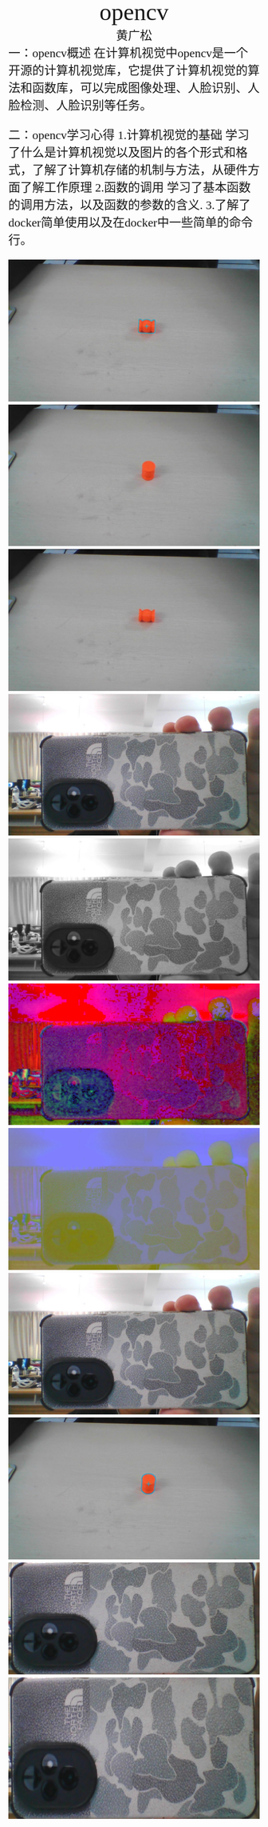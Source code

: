 #
<center><font face ="楷体" size=300>opencv</font></center>

<center><font  face="楷体" size=5>黄广松</font></center>
<font face="楷体" size=5>一：opencv概述
在计算机视觉中opencv是一个开源的计算机视觉库，它提供了计算机视觉的算法和函数库，可以完成图像处理、人脸识别、人脸检测、人脸识别等任务。

<font face="楷体" size=5>二：opencv学习心得
1.计算机视觉的基础
学习了什么是计算机视觉以及图片的各个形式和格式，了解了计算机存储的机制与方法，从硬件方面了解工作原理
2.函数的调用
学习了基本函数的调用方法，以及函数的参数的含义.
3.了解了docker简单使用以及在docker中一些简单的命令行。




![alt text](second-1.jpg) 
![alt text](wuliao1-1.jpg)
![alt text](wuliao2-1.jpg) 
![alt text](all-2.jpg)
![alt text](all_gray-1.jpg)
![alt text](all_hsv-1.jpg)
![alt text](all_lab-1.jpg)
![alt text](all-1-1.jpg)
![alt text](first-1.jpg)
![alt text](phone-1.jpg)
![alt text](phone_resized-1.jpg)










